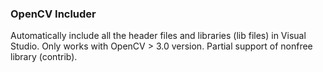 ### OpenCV Includer
Automatically include all the header files and libraries (lib files) in Visual Studio.
Only works with OpenCV > 3.0 version.
Partial support of nonfree library (contrib).